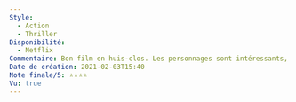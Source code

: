 ```yaml
---
Style:
  - Action
  - Thriller
Disponibilité:
  - Netflix
Commentaire: Bon film en huis-clos. Les personnages sont intéressants, assez compliqués dans leurs relations et leurs motivations. Très bons moments de tensions. Un casting et une direction de renom.
Date de création: 2021-02-03T15:40
Note finale/5: ⭐⭐⭐⭐
Vu: true
---
```

